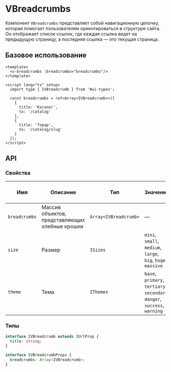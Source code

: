 # VBreadcrumbs
Компонент `VBreadcrumbs` представляет собой навигационную цепочку, которая помогает пользователям ориентироваться в структуре сайта. Он отображает список ссылок, где каждая ссылка ведет на предыдущую страницу, а последняя ссылка — это текущая страница.

## Базовое использование
```vue
<template>
  <v-breadcrumbs :breadcrumbs="breadcrumbs"/>
</template>

<script lang="ts" setup>
  import type { IVBreadcrumb } from '#ui-types';
  
  const breadcrumbs = ref<Array<IVBreadcrumb>>([
    {
      title: 'Каталог',
      to: '/catalog'
    },
    {
      title: 'Товар',
      to: '/catalog/slug'
    }
  ]);
</script>
```

## API

### Свойства
| Имя           | Описание                                        | Тип                   | Значения                                                                   | Значение по умолчанию | Обязательно | 
|---------------|-------------------------------------------------|-----------------------|----------------------------------------------------------------------------|-----------------------|-------------|
| `breadcrumbs` | Массив объектов, представляющих хлебные крошки  | `Array<IVBreadcrumb>` | —                                                                          | `[]`                  | `false`     |
| `size`        | Размер                                          | `ISizes`              | `mini`, `small`, `medium`, `large`, `big`, `huge`, `massive`               | `undefined`           | `false`     |
| `theme`       | Тема                                            | `IThemes`             | `base`, `primary`, `tertiary`, `secondary`, `danger`, `success`, `warning` | `undefined`           | `false`     |

### Типы
```typescript
interface IVBreadcrumb extends IUrlProp {
  title: string;
}

interface IVBreadcrumbProps {
  breadcrumbs: Array<IVBreadcrumb>;
}
```
